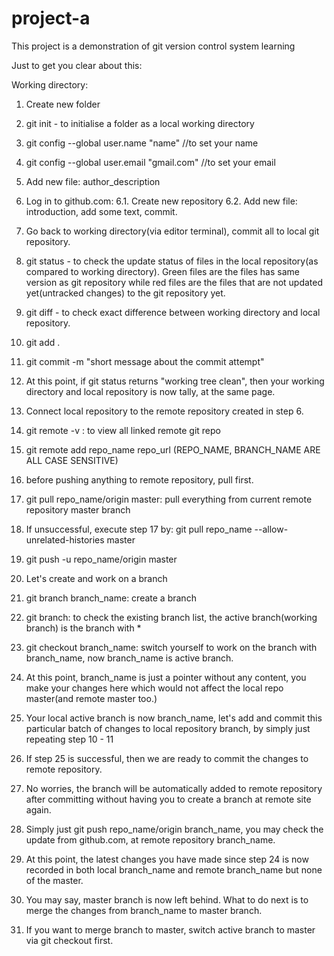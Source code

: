 # project-a
This project is a demonstration of git version control system learning


Just to get you clear about this:

Working directory:
1. Create new folder
2. git init - to initialise a folder as a local working directory
3. git config --global user.name "name" //to set your name
4. git config --global user.email "gmail.com" //to set your email
5. Add new file: author_description

6. Log in to github.com:
6.1. Create new repository
6.2. Add new file: introduction, add some text, commit.

7. Go back to working directory(via editor terminal), commit all  to local git repository.
8. git status - to check the update status of files in the local repository(as compared to working directory). Green files are the files has same version as git repository while red files are the files that are not updated yet(untracked changes) to the git repository yet.
9. git diff - to check exact difference between working directory and local repository.
10. git add .
11. git commit -m "short message about the commit attempt"
12. At this point, if git status returns "working tree clean", then your working directory and local repository is now tally, at the same page.

13. Connect local repository to the remote repository created in step 6.
14. git remote -v : to view all linked remote git repo
15. git remote add repo_name repo_url (REPO_NAME, BRANCH_NAME ARE ALL CASE SENSITIVE)
16. before pushing anything to remote repository, pull first.
17. git pull repo_name/origin master: pull everything from current remote repository master branch
18. If unsuccessful, execute step 17 by: git pull repo_name --allow-unrelated-histories master
19. git push -u repo_name/origin master

20. Let's create and work on a branch
21. git branch branch_name: create a branch
22. git branch: to check the existing branch list, the active branch(working branch) is the branch with *
23. git checkout branch_name: switch yourself to work on the branch with branch_name, now branch_name is active branch.
24. At this point, branch_name is just a pointer without any content, you make your changes here which would not affect the local repo master(and remote master too.)
25. Your local active branch is now branch_name, let's add and commit this particular batch of changes to local repository branch, by simply just repeating step 10 - 11
26. If step 25 is successful, then we are ready to commit the changes to remote repository.
27. No worries, the branch will be automatically added to remote repository after committing without having you to create a branch at remote site again.
28. Simply just git push repo_name/origin branch_name, you may check the update from github.com, at remote repository branch_name. 
29. At this point, the latest changes you have made since step 24 is now recorded in both local branch_name and remote branch_name but none of the master.
30. You may say, master branch is now left behind. What to do next is to merge the changes from branch_name to master branch.

31. If you want to merge branch to master, switch active branch to master via git checkout first.


